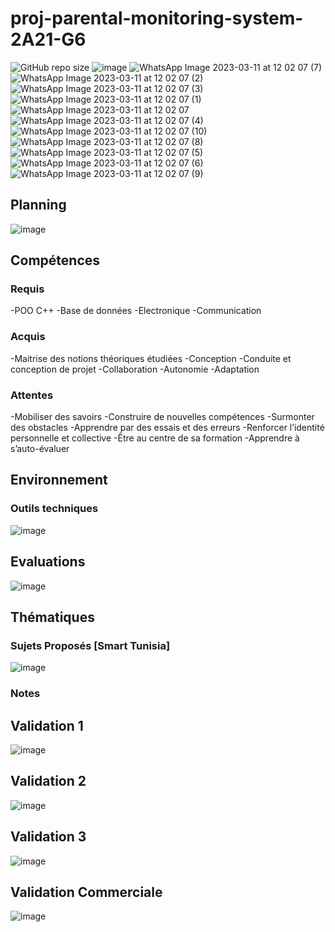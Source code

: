 # proj-parental-monitoring-system-2A21-G6
![GitHub repo size](https://img.shields.io/github/repo-size/AzizBenIsmail/proj-parental-monitoring-system-2A21-G6)
![image](https://user-images.githubusercontent.com/61393700/221417298-42e46de5-06e7-4010-a5a7-f55ca84a5b9a.png)
![WhatsApp Image 2023-03-11 at 12 02 07 (7)](https://user-images.githubusercontent.com/61393700/224493299-f72cdf68-e9a6-4ce9-b992-484c6f2100ca.jpeg)
![WhatsApp Image 2023-03-11 at 12 02 07 (2)](https://user-images.githubusercontent.com/61393700/224493304-8a7c180b-0f60-4b32-ab16-e357f570c873.jpeg)
![WhatsApp Image 2023-03-11 at 12 02 07 (3)](https://user-images.githubusercontent.com/61393700/224493308-8864204c-733f-4b43-b95b-1cc1c2d0e3b2.jpeg)
![WhatsApp Image 2023-03-11 at 12 02 07 (1)](https://user-images.githubusercontent.com/61393700/224493311-081202b5-28fa-470d-ae6d-7d7e483d60db.jpeg)
![WhatsApp Image 2023-03-11 at 12 02 07](https://user-images.githubusercontent.com/61393700/224493314-21c822fe-8946-4bd9-bab4-f5fb32e04eaf.jpeg)
![WhatsApp Image 2023-03-11 at 12 02 07 (4)](https://user-images.githubusercontent.com/61393700/224493319-a3657ae8-8548-4383-8ad3-5df4c1bcbd82.jpeg)
![WhatsApp Image 2023-03-11 at 12 02 07 (10)](https://user-images.githubusercontent.com/61393700/224493322-87434565-0799-42dc-9bb4-2ee44d44e4da.jpeg)
![WhatsApp Image 2023-03-11 at 12 02 07 (8)](https://user-images.githubusercontent.com/61393700/224493325-c610648c-1999-4225-a305-49cf8afdec7d.jpeg)
![WhatsApp Image 2023-03-11 at 12 02 07 (5)](https://user-images.githubusercontent.com/61393700/224493329-badf95aa-b726-483e-8569-d2b0c1520554.jpeg)
![WhatsApp Image 2023-03-11 at 12 02 07 (6)](https://user-images.githubusercontent.com/61393700/224493330-2abb9c9c-fc1d-4754-a255-eeacb34e37a7.jpeg)
![WhatsApp Image 2023-03-11 at 12 02 07 (9)](https://user-images.githubusercontent.com/61393700/224493344-cac4bdae-08f9-4e9e-ae49-3bc81303ed56.jpeg)
## Planning 
![image](https://user-images.githubusercontent.com/61393700/221417329-79d3e020-7f4e-4333-bec4-2c80858be838.png)
## Compétences
### Requis
-POO C++
-Base de données
-Electronique
-Communication

### Acquis
-Maitrise des notions théoriques étudiées
-Conception
-Conduite et conception de projet
-Collaboration
-Autonomie
-Adaptation

### Attentes
-Mobiliser des savoirs
-Construire de nouvelles compétences
-Surmonter des obstacles
-Apprendre par des essais et des erreurs
-Renforcer l’identité personnelle et collective
-Être au centre de sa formation
-Apprendre à s’auto-évaluer

## Environnement
### Outils techniques
![image](https://user-images.githubusercontent.com/61393700/221417586-a9a4c244-8882-4b8c-81f1-9132075b8649.png)

## Evaluations 
![image](https://user-images.githubusercontent.com/61393700/221417687-65aea631-47df-4d56-a278-5ffcc531f91f.png)


## Thématiques
### Sujets Proposés [Smart Tunisia]
![image](https://user-images.githubusercontent.com/61393700/221417653-2a069fd1-549c-49b4-b131-2aa2ed96d59f.png)

### Notes 
## Validation 1
![image](https://user-images.githubusercontent.com/61393700/221417897-50351736-3b86-4f99-aa59-f213440d8f0b.png)

## Validation 2
![image](https://user-images.githubusercontent.com/61393700/221417884-d1c47df5-18ea-4762-9dc0-0751a9b85fc1.png)

## Validation 3
![image](https://user-images.githubusercontent.com/61393700/221417855-993ce81f-1ee5-4ef9-b551-c8bfa564aea4.png)

## Validation Commerciale
![image](https://user-images.githubusercontent.com/61393700/221417913-75bc9b47-b9bc-47b2-8dce-193c5a6ef3c6.png)
